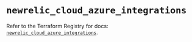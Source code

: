 # `newrelic_cloud_azure_integrations`

Refer to the Terraform Registry for docs: [`newrelic_cloud_azure_integrations`](https://registry.terraform.io/providers/newrelic/newrelic/3.38.0/docs/resources/cloud_azure_integrations).
